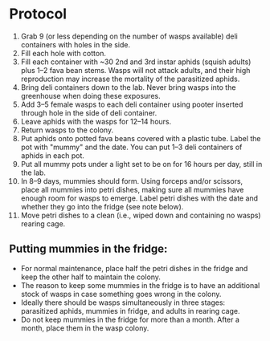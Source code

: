 
# Protocol

1. Grab 9 (or less depending on the number of wasps available) deli containers with holes
   in the side.
2. Fill each hole with cotton.
3. Fill each container with ~30 2nd and 3rd instar aphids (squish adults) plus 1–2 fava
   bean stems. Wasps will not attack adults, and their high reproduction may increase the
   mortality of the parasitized aphids.
4. Bring deli containers down to the lab. Never bring wasps into the greenhouse when
   doing these exposures.
5. Add 3–5 female wasps to each deli container using pooter inserted through hole in the
   side of deli container.
6. Leave aphids with the wasps for 12–14 hours.
7. Return wasps to the colony.
8. Put aphids onto potted fava beans covered with a plastic tube. Label the pot with
   "mummy" and the date. You can put 1–3 deli containers of aphids in each pot.
9. Put all mummy pots under a light set to be on for 16 hours per day, still in the lab.
10. In 8–9 days, mummies should form. Using forceps and/or scissors, place all mummies
   into petri dishes, making sure all mummies have enough room for wasps to emerge.
   Label petri dishes with the date and whether they go into the fridge (see note below).
11. Move petri dishes to a clean (i.e., wiped down and containing no wasps) rearing cage.


## Putting mummies in the fridge:
* For normal maintenance, place half the petri dishes in the fridge and keep the other half to maintain the colony.
* The reason to keep some mummies in the fridge is to have an additional stock of wasps in case something goes wrong in the colony.
* Ideally there should be wasps simultaneously in three stages: parasitized aphids, mummies in fridge, and adults in rearing cage.
* Do not keep mummies in the fridge for more than a month. After a month, place them in the wasp colony.
